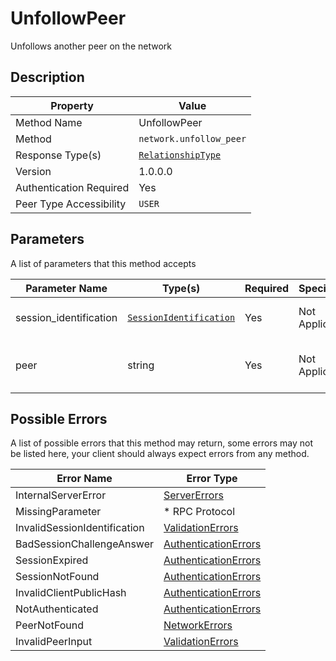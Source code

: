 # UnfollowPeer

Unfollows another peer on the network

## Description

| Property                | Value                                                  |
|-------------------------|--------------------------------------------------------|
| Method Name             | UnfollowPeer                                           |
| Method                  | `network.unfollow_peer`                                |
| Response Type(s)        | [`RelationshipType`](../../Types/RelationshipTypes.md) |
| Version                 | 1.0.0.0                                                |
| Authentication Required | Yes                                                    |
| Peer Type Accessibility | `USER`                                                 |

## Parameters

A list of parameters that this method accepts

| Parameter Name         | Type(s)                                                           | Required | Specification  | Deprecated | Versions | Description                              |
|------------------------|-------------------------------------------------------------------|----------|----------------|------------|----------|------------------------------------------|
| session_identification | [`SessionIdentification`](../../Objects/SessionIdentification.md) | Yes      | Not Applicable | No         | 1.0      | The Session Identification object        |
| peer                   | string                                                            | Yes      | Not Applicable | No         | 1.0      | The peer ID or Username (With leading @) |

## Possible Errors

A list of possible errors that this method may return, some errors
may not be listed here, your client should always expect errors from
any method.

| Error Name                   | Error Type                                                   |
|------------------------------|--------------------------------------------------------------|
| InternalServerError          | [ServerErrors](../../Errors/ServerErrors.md)                 |
| MissingParameter             | * RPC Protocol                                               |
| InvalidSessionIdentification | [ValidationErrors](../../Errors/ValidationErrors.md)         |
| BadSessionChallengeAnswer    | [AuthenticationErrors](../../Errors/AuthenticationErrors.md) |
| SessionExpired               | [AuthenticationErrors](../../Errors/AuthenticationErrors.md) |
| SessionNotFound              | [AuthenticationErrors](../../Errors/AuthenticationErrors.md) |
| InvalidClientPublicHash      | [AuthenticationErrors](../../Errors/AuthenticationErrors.md) |
| NotAuthenticated             | [AuthenticationErrors](../../Errors/AuthenticationErrors.md) |
| PeerNotFound                 | [NetworkErrors](../../Errors/NetworkErrors.md)               |
| InvalidPeerInput             | [ValidationErrors](../../Errors/ValidationErrors.md)         |